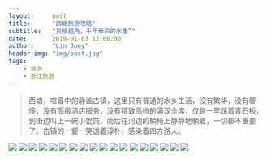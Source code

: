 ```yaml
---
layout:     post
title:      "西塘旅游攻略"
subtitle:   "吴根越角，千年晕染的水墨”"
date:       2019-01-03 12:00:00
author:     "Lin Joey"
header-img: "img/post.jpg"
tags:
    - 旅游
    - 浙江旅游
---
```

>西塘，喧嚣中的静谧古镇，这里只有普通的水乡生活，没有繁华，没有奢侈，没有高级酒店服务，没有精致高档的满汉全席，仅是一早踩着青石板，到街边叫上一碗小馄饨，而后在河边的躺椅上静静地躺着，一切都不重要了。古镇的一颦一笑透着淳朴，感染着四方游人。

![](https://linjoey-image.oss-cn-beijing.aliyuncs.com/我是驴友-西塘_页面_01.jpg)
![](https://linjoey-image.oss-cn-beijing.aliyuncs.com/我是驴友-西塘_页面_02.jpg)
![](https://linjoey-image.oss-cn-beijing.aliyuncs.com/我是驴友-西塘_页面_03.jpg)
![](https://linjoey-image.oss-cn-beijing.aliyuncs.com/我是驴友-西塘_页面_04.jpg)
![](https://linjoey-image.oss-cn-beijing.aliyuncs.com/我是驴友-西塘_页面_05.jpg)
![](https://linjoey-image.oss-cn-beijing.aliyuncs.com/我是驴友-西塘_页面_06.jpg)
![](https://linjoey-image.oss-cn-beijing.aliyuncs.com/我是驴友-西塘_页面_07.jpg)
![](https://linjoey-image.oss-cn-beijing.aliyuncs.com/我是驴友-西塘_页面_08.jpg)
![](https://linjoey-image.oss-cn-beijing.aliyuncs.com/我是驴友-西塘_页面_09.jpg)
![](https://linjoey-image.oss-cn-beijing.aliyuncs.com/我是驴友-西塘_页面_10.jpg)
![](https://linjoey-image.oss-cn-beijing.aliyuncs.com/我是驴友-西塘_页面_11.jpg)
![](https://linjoey-image.oss-cn-beijing.aliyuncs.com/我是驴友-西塘_页面_12.jpg)
![](https://linjoey-image.oss-cn-beijing.aliyuncs.com/我是驴友-西塘_页面_13.jpg)
![](https://linjoey-image.oss-cn-beijing.aliyuncs.com/我是驴友-西塘_页面_14.jpg)
![](https://linjoey-image.oss-cn-beijing.aliyuncs.com/我是驴友-西塘_页面_15.jpg)
![](https://linjoey-image.oss-cn-beijing.aliyuncs.com/我是驴友-西塘_页面_16.jpg)
![](https://linjoey-image.oss-cn-beijing.aliyuncs.com/我是驴友-西塘_页面_17.jpg)
![](https://linjoey-image.oss-cn-beijing.aliyuncs.com/我是驴友-西塘_页面_18.jpg)
